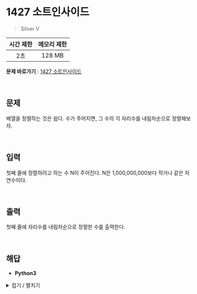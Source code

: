 # 1427 소트인사이드
> Silver V

|시간 제한|메모리 제한|
|:---:|:---:|
|2초|128 MB|

**문제 바로가기** : [1427 소트인사이드](https://www.acmicpc.net/problem/1427 "1427 소트인사이드")

</br>

## 문제
배열을 정렬하는 것은 쉽다. 수가 주어지면, 그 수의 각 자리수를 내림차순으로 정렬해보자.

</br>

## 입력
첫째 줄에 정렬하려고 하는 수 N이 주어진다. N은 1,000,000,000보다 작거나 같은 자연수이다.

</br>

## 출력
첫째 줄에 자리수를 내림차순으로 정렬한 수를 출력한다.

</br>

## 해답
- **Python3**
<details>
<summary>접기 / 펼치기</summary>
<div markdown="1">

```py
import sys

n = input()
counting = [0] * 10

for k in n:
    counting[int(k)] += 1

for i in range(len(counting)-1, -1, -1):
    if counting[i] != 0:
        for _ in range(counting[i]):
            print(i, end="")
```

</div>
</details>